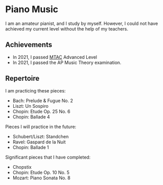 # Piano Music

I am an amateur pianist, and I study by myself.
However, I could not have achieved my current level without the help of
my teachers.

## Achievements

* In 2021, I passed [MTAC](http://www.mtac.org/) Advanced Level
* In 2021, I passed the AP Music Theory examination.

## Repertoire

I am practicing these pieces:

* Bach: Prelude & Fugue No. 2
* Liszt: Un Sospiro
* Chopin: Etude Op. 25 No. 6
* Chopin: Ballade 4

Pieces I will practice in the future:

* Schubert/Liszt: Standchen
* Ravel: Gaspard de la Nuit
* Chopin: Ballade 1

Significant pieces that I have completed:

* Chopstix
* Chopin: Etude Op. 10 No. 5
* Mozart: Piano Sonata No. 8
